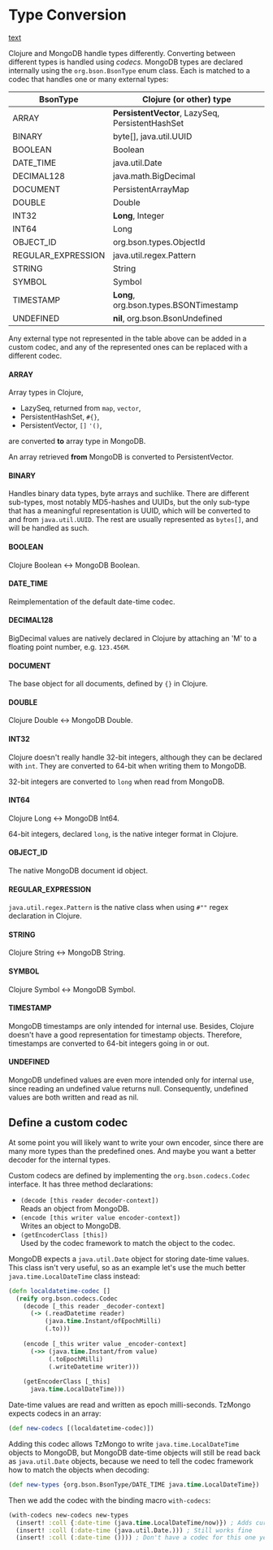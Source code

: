 # Type Conversion


[text](https://www.mongodb.com/docs/drivers/java/sync/current/fundamentals/data-formats/codecs/)


Clojure and MongoDB handle types differently. Converting between different types is handled using *codecs*. MongoDB types are declared internally using the `org.bson.BsonType` enum class. Each is matched to a codec that handles one or many external types:

| BsonType           | Clojure (or other) type
| ---                | ---
| ARRAY              | **PersistentVector**, LazySeq, PersistentHashSet
| BINARY             | byte[], java.util.UUID
| BOOLEAN            | Boolean
| DATE_TIME          | java.util.Date
| DECIMAL128         | java.math.BigDecimal
| DOCUMENT           | PersistentArrayMap
| DOUBLE             | Double
| INT32              | **Long**, Integer
| INT64              | Long
| OBJECT_ID          | org.bson.types.ObjectId
| REGULAR_EXPRESSION | java.util.regex.Pattern
| STRING             | String
| SYMBOL             | Symbol
| TIMESTAMP          | **Long**, org.bson.types.BSONTimestamp
| UNDEFINED          | **nil**, org.bson.BsonUndefined

Any external type not represented in the table above can be added in a custom codec, and any of the represented ones can be replaced with a different codec.

#### ARRAY

Array types in Clojure,

* LazySeq, returned from `map`, `vector`,
* PersistentHashSet, `#{}`,
* PersistentVector, `[]` `'()`,

are converted **to** array type in MongoDB.

An array retrieved **from** MongoDB is converted to PersistentVector.

#### BINARY

Handles binary data types, byte arrays and suchlike. There are different sub-types, most notably MD5-hashes and UUIDs, but the only sub-type that has a meaningful representation is UUID, which will be converted to and from `java.util.UUID`. The rest are usually represented as `bytes[]`, and will be handled as such.

#### BOOLEAN

Clojure Boolean <-> MongoDB Boolean.

#### DATE_TIME

Reimplementation of the default date-time codec.

#### DECIMAL128

BigDecimal values are natively declared in Clojure by attaching an 'M' to a floating point number, e.g. `123.456M`.

#### DOCUMENT

The base object for all documents, defined by `{}` in Clojure.

#### DOUBLE

Clojure Double <-> MongoDB Double.

#### INT32

Clojure doesn't really handle 32-bit integers, although they can be declared with `int`. They are converted to 64-bit when writing them to MongoDB.

32-bit integers are converted to `long` when read from MongoDB.

#### INT64

Clojure Long <-> MongoDB Int64.

64-bit integers, declared `long`, is the native integer format in Clojure.

#### OBJECT_ID

The native MongoDB document id object.

#### REGULAR_EXPRESSION

`java.util.regex.Pattern` is the native class when using `#""` regex declaration in Clojure.

#### STRING

Clojure String <-> MongoDB String.

#### SYMBOL

Clojure Symbol <-> MongoDB Symbol.

#### TIMESTAMP

MongoDB timestamps are only intended for internal use. Besides, Clojure doesn't have a good representation for timestamp objects. Therefore, timestamps are converted to 64-bit integers going in or out.

#### UNDEFINED

MongoDB undefined values are even more intended only for internal use, since reading an undefined value returns null. Consequently, undefined values are both written and read as nil.

## Define a custom codec

At some point you will likely want to write your own encoder, since there are many more types than the predefined ones. And maybe you want a better decoder for the internal types.

Custom codecs are defined by implementing the `org.bson.codecs.Codec` interface. It has three method declarations:

* `(decode [this reader decoder-context])` \
Reads an object from MongoDB.
* `(encode [this writer value encoder-context])` \
Writes an object to MongoDB.
* `(getEncoderClass [this])` \
Used by the codec framework to match the object to the codec.

MongoDB expects a `java.util.Date` object for storing date-time values. This class isn't very useful, so as an example let's use the much better `java.time.LocalDateTime` class instead:

```clojure
(defn localdatetime-codec []
  (reify org.bson.codecs.Codec
    (decode [_this reader _decoder-context]
      (-> (.readDatetime reader)
          (java.time.Instant/ofEpochMilli)
          (.to)))
    
    (encode [_this writer value _encoder-context]
      (->> (java.time.Instant/from value)
           (.toEpochMilli)
           (.writeDatetime writer)))
    
    (getEncoderClass [_this]
      java.time.LocalDateTime)))
```

Date-time values are read and written as epoch milli-seconds. TzMongo expects codecs in an array:

```clojure
(def new-codecs [(localdatetime-codec)])
```

Adding this codec allows TzMongo to write `java.time.LocalDateTime` objects to MongoDB, but MongoDB date-time objects will still be read back as `java.util.Date` objects, because we need to tell the codec framework how to match the objects when decoding:

```clojure
(def new-types {org.bson.BsonType/DATE_TIME java.time.LocalDateTime})
```

Then we add the codec with the binding macro `with-codecs`:

```clojure
(with-codecs new-codecs new-types
  (insert! :coll {:date-time (java.time.LocalDateTime/now)}) ; Adds current time and date
  (insert! :coll (:date-time (java.util.Date.))) ; Still works fine
  (insert! :coll (:date-time ()))) ; Don't have a codec for this one yet!
```
